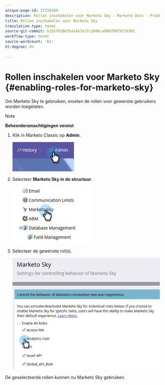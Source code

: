 ```yaml
---
unique-page-id: 17728184
description: Rollen inschakelen voor Marketo Sky - Marketo Docs - Productdocumentatie
title: Rollen inschakelen voor Marketo Sky
translation-type: tm+mt
source-git-commit: b155f630dfba14a7e1fc2606ca998709f9f29392
workflow-type: tm+mt
source-wordcount: '61'
ht-degree: 0%

---
```



# Rollen inschakelen voor Marketo Sky {#enabling-roles-for-marketo-sky}

Om Marketo Sky te gebruiken, moeten de rollen voor gewenste gebruikers worden toegelaten.

>[!NOTE]
>
>**Beheerdersmachtigingen vereist**

1. Klik in Marketo Classic op **Admin**.

   ![](assets/enabling-roles-for-marketo-sky-1.png)

1. Selecteer **Marketo Sky in de structuur**.

   ![](assets/enabling-roles-for-marketo-sky-2.png)

1. Selecteer de gewenste rol(s).

   ![](assets/enabling-roles-for-marketo-sky-3.png)

De geselecteerde rollen kunnen nu Marketo Sky gebruiken.
